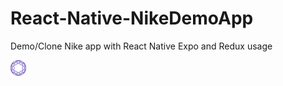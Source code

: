 # React-Native-NikeDemoApp

Demo/Clone Nike app with React Native Expo and Redux usage


<img src='./images/rn.svg' width='25' alt="reactNavigation">
